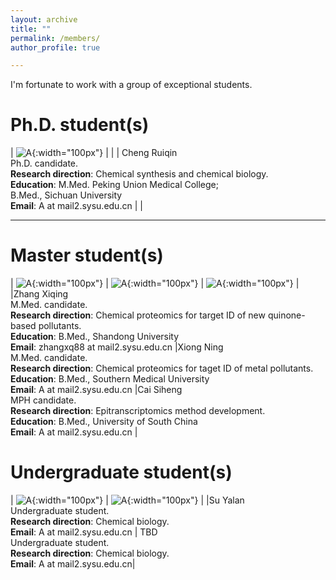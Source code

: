 ```yaml
---
layout: archive
title: ""
permalink: /members/
author_profile: true

---
```

<p class="text-center">
I'm fortunate to work with a group of exceptional students.
</p>

Ph.D. student(s)
======
<style>
table {
    border-collapse: collapse;
}

td, th {
    border: none!important;
}
table th:first-of-type {
    width: 10cm;
}
table th:first-of-type(2) {
    width: 10cm;
}
table th:first-of-type(3) {
    width: 10cm;
}
</style>
    
| ![A](/images/A.png){:width="100px"} |  | 
| Cheng Ruiqin<br> Ph.D. candidate.  <br> <b>Research direction</b>: Chemical synthesis and chemical biology. <br> <b>Education</b>: M.Med. Peking Union Medical College; <br>B.Med., Sichuan University <br><b>Email</b>: A at mail2.sysu.edu.cn | |    

---

Master student(s)
======

| ![A](/images/A.png){:width="100px"}  |  ![A](/images/A.png){:width="100px"}  | ![A](/images/A.png){:width="100px"} |
|Zhang Xiqing <br> M.Med. candidate.  <br> <b>Research direction</b>: Chemical proteomics for target ID of new quinone-based pollutants. <br> <b>Education</b>: B.Med., Shandong University<br> <b>Email</b>: zhangxq88 at mail2.sysu.edu.cn |Xiong Ning <br> M.Med. candidate.  <br> <b>Research direction</b>: Chemical proteomics for taget ID of metal pollutants. <br> <b>Education</b>: B.Med., Southern Medical University<br> <b>Email</b>: A at mail2.sysu.edu.cn |Cai Siheng <br> MPH candidate.  <br> <b>Research direction</b>: Epitranscriptomics method development. <br> <b>Education</b>: B.Med., University of South China<br> <b>Email</b>: A at mail2.sysu.edu.cn  |


  
Undergraduate student(s)
======

| ![A](/images/A.png){:width="100px"} | ![A](/images/A.png){:width="100px"} |
|Su Yalan<br> Undergraduate student.  <br> <b>Research direction</b>: Chemical biology. <br> <b>Email</b>: A at mail2.sysu.edu.cn | TBD<br> Undergraduate student.  <br> <b>Research direction</b>: Chemical biology. <br> <b>Email</b>: A at mail2.sysu.edu.cn|

   

<!--

| a | b | d |
|---|---|---|
| 1 | name<img width=200/>| <img width=100/>3 |

<table>
    <tr>
        <td>This is <img width=200/></td>
        <td><div style="width:100px;color:#f00;font-weight:normal;font-style:italic;">字段1</div></td>
    </tr>
</table>
-->


<!-- ![THU](/images/THU.png){: .align-left width="200px"}   你看不到我看不到我 -->
<!-- * 2009-2013年，B.S. in Chemistry, Nankai University, 2009-2013 你看不到我看不到我 -->
<!-- # ![NKU](/images/NKU.png){: .align-right width="200px"}    你看不到我看不到我 -->






